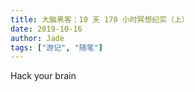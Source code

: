 ```yaml
---
title: 大脑黑客：10 天 170 小时冥想纪实（上）
date: 2019-10-16
author: Jade
tags: ["游记", "随笔"]
---
```


Hack your brain

<!--more-->
